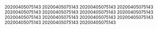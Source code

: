 20200405075143
20200405075143
20200405075143
20200405075143
20200405075143
20200405075143
20200405075143
20200405075143
20200405075143
20200405075143
20200405075143
20200405075143
20200405075143
20200405075143
20200405075143
